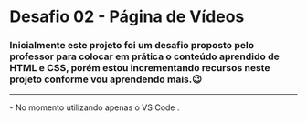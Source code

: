 # Desafio 02 - Página de Vídeos

### Inicialmente este projeto foi um desafio proposto pelo professor para colocar em prática o conteúdo aprendido de HTML e CSS, porém estou incrementando recursos neste projeto conforme vou aprendendo mais.😉
<hr>
- No momento utilizando apenas o VS Code .